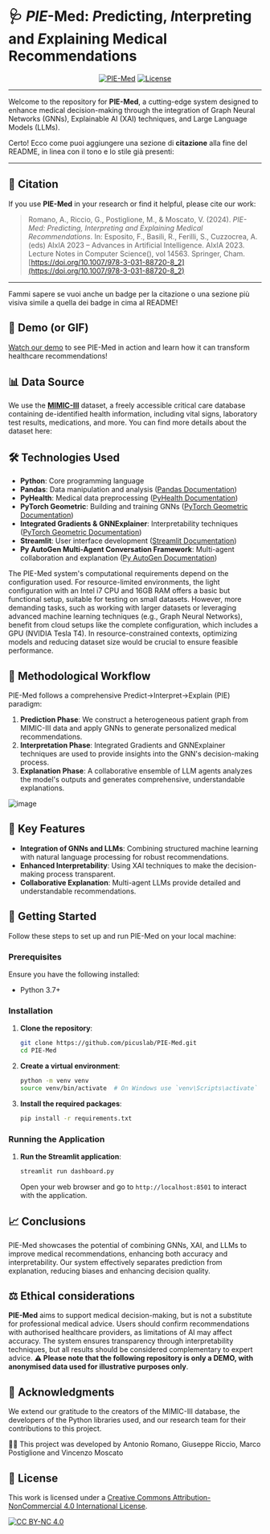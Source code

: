 # 🩺 *PIE*-Med: *P*redicting, *I*nterpreting and *E*xplaining Medical Recommendations 

<div align="center">
    <a href="https://huggingface.co/spaces/praiselab-picuslab/PIE-Med" target="_blank"><img alt="PIE-Med"
        src="https://img.shields.io/badge/HuggingFace-PIE--Med-grey?style=for-the-badge&logo=huggingface&logoSize=auto&color=gold"/></a>
    <a href="LICENSE" target="_blank"><img alt="License"
        src="https://img.shields.io/badge/license-cc_by_nc_4.0-gray?style=for-the-badge&logo=creativecommons&logoColor=white&logoSize=auto&color=green"/></a>
</div>
<hr>

Welcome to the repository for **PIE-Med**, a cutting-edge system designed to enhance medical decision-making through the integration of Graph Neural Networks (GNNs), Explainable AI (XAI) techniques, and Large Language Models (LLMs).

Certo! Ecco come puoi aggiungere una sezione di **citazione** alla fine del README, in linea con il tono e lo stile già presenti:

---

## 📝 Citation

If you use **PIE-Med** in your research or find it helpful, please cite our work:

> Romano, A., Riccio, G., Postiglione, M., & Moscato, V. (2024). *PIE-Med: Predicting, Interpreting and Explaining Medical Recommendations*. In: Esposito, F., Basili, R., Ferilli, S., Cuzzocrea, A. (eds) AIxIA 2023 – Advances in Artificial Intelligence. AIxIA 2023. Lecture Notes in Computer Science(), vol 14563. Springer, Cham. [https://doi.org/10.1007/978-3-031-88720-8_2](https://doi.org/10.1007/978-3-031-88720-8_2)

---

Fammi sapere se vuoi anche un badge per la citazione o una sezione più visiva simile a quella dei badge in cima al README!


## 🎥 Demo (or GIF)
[Watch our demo](https://drive.google.com/file/d/1e9VXslnBzOOp5QHh4GTrT-La1PdKxhzS/preview) to see PIE-Med in action and learn how it can transform healthcare recommendations!

## 📊 Data Source
We use the **[MIMIC-III](https://mimic.physionet.org/)** dataset, a freely accessible critical care database containing de-identified health information, including vital signs, laboratory test results, medications, and more. You can find more details about the dataset here:

## 🛠 Technologies Used
- **Python**: Core programming language
- **Pandas**: Data manipulation and analysis ([Pandas Documentation](https://pandas.pydata.org/))
- **PyHealth**: Medical data preprocessing ([PyHealth Documentation](https://pyhealth.readthedocs.io/en/latest/))
- **PyTorch Geometric**: Building and training GNNs ([PyTorch Geometric Documentation](https://pytorch-geometric.readthedocs.io/en/latest/))
- **Integrated Gradients & GNNExplainer**: Interpretability techniques ([PyTorch Geometric Documentation](https://pytorch-geometric.readthedocs.io/en/latest/))
- **Streamlit**: User interface development ([Streamlit Documentation](https://streamlit.io/))
- **Py AutoGen Multi-Agent Conversation Framework**: Multi-agent collaboration and explanation ([Py AutoGen Documentation](https://microsoft.github.io/autogen/))

The PIE-Med system's computational requirements depend on the configuration used. For resource-limited environments, the light configuration with an Intel i7 CPU and 16GB RAM offers a basic but functional setup, suitable for testing on small datasets. However, more demanding tasks, such as working with larger datasets or leveraging advanced machine learning techniques (e.g., Graph Neural Networks), benefit from cloud setups like the complete configuration, which includes a GPU (NVIDIA Tesla T4). In resource-constrained contexts, optimizing models and reducing dataset size would be crucial to ensure feasible performance.

## 🔬 Methodological Workflow
PIE-Med follows a comprehensive Predict→Interpret→Explain (PIE) paradigm:

1. **Prediction Phase**: We construct a heterogeneous patient graph from MIMIC-III data and apply GNNs to generate personalized medical recommendations.
2. **Interpretation Phase**: Integrated Gradients and GNNExplainer techniques are used to provide insights into the GNN's decision-making process.
3. **Explanation Phase**: A collaborative ensemble of LLM agents analyzes the model's outputs and generates comprehensive, understandable explanations.

![image](https://github.com/picuslab/PIE-Med/blob/main/PIE-Med.png)

## 🌟 Key Features
- **Integration of GNNs and LLMs**: Combining structured machine learning with natural language processing for robust recommendations.
- **Enhanced Interpretability**: Using XAI techniques to make the decision-making process transparent.
- **Collaborative Explanation**: Multi-agent LLMs provide detailed and understandable recommendations.

## 🚀 Getting Started
Follow these steps to set up and run PIE-Med on your local machine:

### Prerequisites
Ensure you have the following installed:
- Python 3.7+

### Installation
1. **Clone the repository**:
    ```bash
    git clone https://github.com/picuslab/PIE-Med.git
    cd PIE-Med
    ```

2. **Create a virtual environment**:
    ```bash
    python -m venv venv
    source venv/bin/activate  # On Windows use `venv\Scripts\activate`
    ```

3. **Install the required packages**:
    ```bash
    pip install -r requirements.txt
    ```

### Running the Application
1. **Run the Streamlit application**:
    ```bash
    streamlit run dashboard.py
    ```

   Open your web browser and go to `http://localhost:8501` to interact with the application.

## 📈 Conclusions
PIE-Med showcases the potential of combining GNNs, XAI, and LLMs to improve medical recommendations, enhancing both accuracy and interpretability. Our system effectively separates prediction from explanation, reducing biases and enhancing decision quality.

## ⚖ Ethical considerations

**PIE-Med** aims to support medical decision-making, but is not a substitute for professional medical advice. Users should confirm recommendations with authorised healthcare providers, as limitations of AI may affect accuracy. The system ensures transparency through interpretability techniques, but all results should be considered complementary to expert advice. **⚠️ Please note that the following repository is only a DEMO, with anonymised data used for illustrative purposes only**. 

## 🙏 Acknowledgments
We extend our gratitude to the creators of the MIMIC-III database, the developers of the Python libraries used, and our research team for their contributions to this project.

👨‍💻 This project was developed by Antonio Romano, Giuseppe Riccio, Marco Postiglione and Vincenzo Moscato

## 📜 License

This work is licensed under a
[Creative Commons Attribution-NonCommercial 4.0 International License][cc-by-nc].

[![CC BY-NC 4.0][cc-by-nc-image]][cc-by-nc]

[cc-by-nc]: https://creativecommons.org/licenses/by-nc/4.0/
[cc-by-nc-image]: https://licensebuttons.net/l/by-nc/4.0/88x31.png
[cc-by-nc-shield]: https://img.shields.io/badge/License-CC%20BY--NC%204.0-lightgrey.svg
